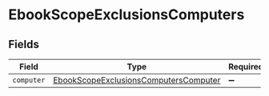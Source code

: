 # EbookScopeExclusionsComputers


## Fields

| Field                                                                                                 | Type                                                                                                  | Required                                                                                              | Description                                                                                           |
| ----------------------------------------------------------------------------------------------------- | ----------------------------------------------------------------------------------------------------- | ----------------------------------------------------------------------------------------------------- | ----------------------------------------------------------------------------------------------------- |
| `computer`                                                                                            | [EbookScopeExclusionsComputersComputer](../../models/shared/ebookscopeexclusionscomputerscomputer.md) | :heavy_minus_sign:                                                                                    | N/A                                                                                                   |